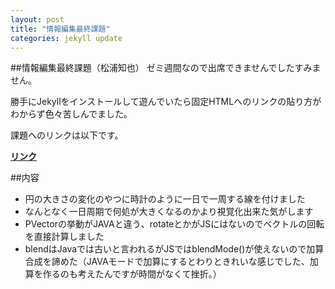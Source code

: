 ```yaml
---
layout: post
title: "情報編集最終課題"
categories: jekyll update
---
```


##情報編集最終課題（松浦知也）
ゼミ週間なので出席できませんでしたすみません。

勝手にJekyllをインストールして遊んでいたら固定HTMLへのリンクの貼り方がわからず色々苦しんでました。

課題へのリンクは以下です。

**[リンク](http://tomoyanonymous.github.io/infoeditkadai/index.html)**

##内容
* 円の大きさの変化のやつに時計のように一日で一周する線を付けました
* なんとなく一日周期で何処が大きくなるのかより視覚化出来た気がします
* PVectorの挙動がJAVAと違う、rotateとかがJSにはないのでベクトルの回転を直接計算しました
* blendはJavaでは古いと言われるがJSではblendMode()が使えないので加算合成を諦めた（JAVAモードで加算にするとわりときれいな感じでした、加算を作るのも考えたんですが時間がなくて挫折。）
